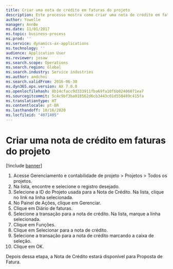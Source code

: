 ```yaml
---
title: Criar uma nota de crédito em faturas do projeto
description: Este processo mostra como criar uma nota de crédito em faturas do projeto que foram lançadas.
author: Yowelle
manager: AnnBe
ms.date: 11/01/2017
ms.topic: business-process
ms.prod: ''
ms.service: dynamics-ax-applications
ms.technology: ''
audience: Application User
ms.reviewer: josaw
ms.search.scope: Operations
ms.search.region: Global
ms.search.industry: Service industries
ms.author: andchoi
ms.search.validFrom: 2016-06-30
ms.dyn365.ops.version: AX 7.0.0
ms.openlocfilehash: 8b14cfacc9d333911fba69fa10f6b02406071ea7
ms.sourcegitcommit: 5c4c9bf3ba018562d6cb3443c01d550489c415fa
ms.translationtype: HT
ms.contentlocale: pt-BR
ms.lasthandoff: 10/16/2020
ms.locfileid: "4071405"
---
```

# <a name="create-a-credit-note-on-project-invoices"></a>Criar uma nota de crédito em faturas do projeto

[!include [banner](../../includes/banner.md)]

1. Acesse Gerenciamento e contabilidade de projeto > Projetos > Todos os projetos. 
2. Na lista, encontre e selecione o registro desejado. 
3. Selecione a ID do Projeto usada para a Nota de Crédito. Na lista, clique no link na linha selecionada. 
4. No Painel de Ações, clique em Gerenciar. 
5. Clique em Diário de faturas. 
6. Selecione a transação para a nota de crédito. Na lista, marque a linha selecionada. 
7. Clique em Funções. 
8. Clique em Selecionar para a nota de crédito. 
9. Selecione a transação para a nota de crédito marcando a caixa de seleção.
10. Clique em OK. 

Depois dessa etapa, a Nota de Crédito estará disponível para Proposta de Fatura.
